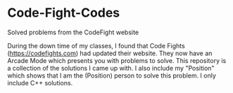 # Code-Fight-Codes
Solved problems from the CodeFight website

During the down time of my classes, I found that Code Fights (https://codefights.com) had updated their website. They now have an Arcade Mode which presents you with problems to solve. This repository is a collection of the solutions I came up with. I also include my "Position" which shows that I am the (Position) person to solve this problem. I only include C++ solutions.
